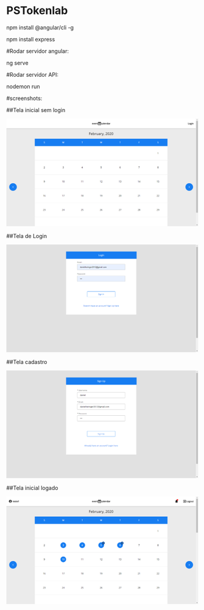 # PSTokenlab
npm install @angular/cli -g

npm install express


#Rodar servidor angular:

ng serve

#Rodar servidor API:

nodemon run

#screenshots:

##Tela inicial sem login

![tela-inicial-sem-login](https://raw.githubusercontent.com/DanielHeringer/PSTokenlab/master/ScreenShots/tela-inicial-sem-login.png)

 ##Tela de Login
 
![tela-login](https://raw.githubusercontent.com/DanielHeringer/PSTokenlab/master/ScreenShots/tela-login.png)

 ##Tela cadastro
 
![tela-cadastro](https://raw.githubusercontent.com/DanielHeringer/PSTokenlab/master/ScreenShots/tela-cadastro.png)
 
 ##Tela inicial logado
 
![tela-inicial-logado](https://raw.githubusercontent.com/DanielHeringer/PSTokenlab/master/ScreenShots/tela-inicial-logado.png)
